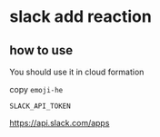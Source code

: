
# slack add reaction

## how to use

You should use it in cloud formation

copy `emoji-he`

`SLACK_API_TOKEN`

https://api.slack.com/apps
